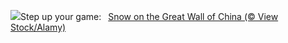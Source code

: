 ![](https://www.bing.com/th?id=OHR.GreatWallStairs_EN-US0360405933_UHD.jpg&w=1000)Step up your game:&nbsp;&ensp;[Snow on the Great Wall of China (© View Stock/Alamy)](https://www.bing.com/th?id=OHR.GreatWallStairs_EN-US0360405933_UHD.jpg)
<br><br/>
